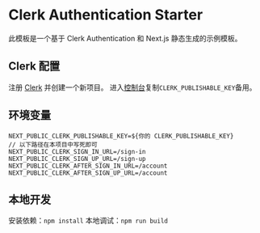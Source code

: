 # Clerk Authentication Starter
此模板是一个基于 Clerk Authentication 和 Next.js 静态生成的示例模板。

## Clerk 配置
注册 [Clerk](https://clerk.com/) 并创建一个新项目。
进入[控制台](https://dashboard.clerk.com/last-active?path=api-keys)复制`CLERK_PUBLISHABLE_KEY`备用。

## 环境变量
```
NEXT_PUBLIC_CLERK_PUBLISHABLE_KEY=${你的 CLERK_PUBLISHABLE_KEY}
// 以下路径在本项目中写死即可
NEXT_PUBLIC_CLERK_SIGN_IN_URL=/sign-in
NEXT_PUBLIC_CLERK_SIGN_UP_URL=/sign-up
NEXT_PUBLIC_CLERK_AFTER_SIGN_IN_URL=/account
NEXT_PUBLIC_CLERK_AFTER_SIGN_UP_URL=/account 
```

## 本地开发
安装依赖：`npm install`
本地调试：`npm run build`